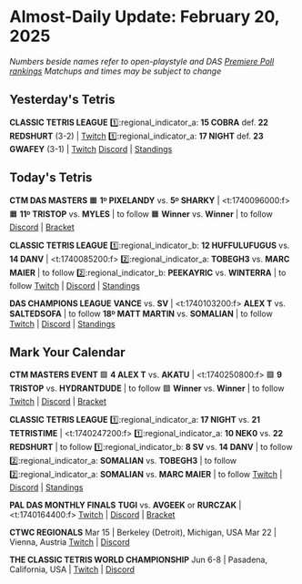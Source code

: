 # Almost-Daily Update: February 20, 2025
*Numbers beside names refer to open-playstyle and DAS [Premiere Poll rankings](https://docs.google.com/document/d/1ddYqLQp5AIR3b6RwN9SxUg1Qr8MOmR-SgrhLkjXcQxY/edit?tab=t.0)*
*Matchups and times may be subject to change*

## Yesterday's Tetris
**CLASSIC TETRIS LEAGUE**
:one::regional_indicator_a:  **15 COBRA** def. **22 REDSHURT** (3-2)  |  [Twitch](https://www.twitch.tv/videos/2385909951?t=00h18m22s)
:one::regional_indicator_a:  **17 NIGHT** def. **23 GWAFEY** (3-1)  |  [Twitch](https://www.twitch.tv/videos/2386440139?t=00h14m24s)
[Discord](https://tinyurl.com/classictetrisleague)  |  [Standings](https://ctlscoreboard.herokuapp.com)

## Today's Tetris
**CTM DAS MASTERS**
:orange_square:  **1ᴰ PIXELANDY** vs. **5ᴰ SHARKY**  |  <t:1740096000:f>
:orange_square:  **11ᴰ TRISTOP** vs. **MYLES**  |  to follow
:orange_square:  **Winner** vs. **Winner**  |  to follow
[Discord](https://go.ctm.gg/discord)  |  [Bracket](https://go.ctm.gg/event/ctm-das-masters-february-2025/das-masters/)

**CLASSIC TETRIS LEAGUE**
:one::regional_indicator_b:  **12 HUFFULUFUGUS** vs. **14 DANV**  |  <t:1740085200:f>
:two::regional_indicator_a:  **TOBEGH3** vs. **MARC MAIER**  |  to follow
:two::regional_indicator_b:  **PEEKAYRIC** vs. **WINTERRA**  |  to follow
[Twitch](https://twitch.tv/classictetrisleague)  |  [Discord](https://tinyurl.com/classictetrisleague)  |  [Standings](https://ctlscoreboard.herokuapp.com)

**DAS CHAMPIONS LEAGUE**
**VANCE** vs. **SV**  |  <t:1740103200:f>
**ALEX T** vs. **SALTEDSOFA**  |  to follow
**18ᴰ MATT MARTIN** vs. **SOMALIAN**  |  to follow
[Twitch](https://twitch.tv/dastetris)  |  [Discord](https://tinyurl.com/dcltetris)  |  [Standings](https://docs.google.com/spreadsheets/d/1nEN0MAbueG36UDkpfUsPZEmAMuKif6IcLAmJ8iZhCe8/edit?gid=810776162#gid=810776162)

## Mark Your Calendar
**CTM MASTERS EVENT**
:green_square:  **4 ALEX T** vs. **AKATU**  |  <t:1740250800:f>
:green_square:  **9 TRISTOP** vs. **HYDRANTDUDE**  |  to follow
:green_square:  **Winner** vs. **Winner**  |  to follow
[Twitch](https://twitch.tv/monthlytetris)  |  [Discord](https://go.ctm.gg/event/ctm-february-2025/masters-event/)  |  [Bracket](https://go.ctm.gg/event/ctm-february-2025/masters-event/)

**CLASSIC TETRIS LEAGUE**
:one::regional_indicator_a:  **17 NIGHT** vs. **21 TETRISTIME**  |  <t:1740247200:f>
:one::regional_indicator_a:  **10 NEK0** vs. **22 REDSHURT**  |  to follow
:one::regional_indicator_b:  **8 SV** vs. **14 DANV**  |  to follow
:two::regional_indicator_a:  **SOMALIAN** vs. **TOBEGH3**  |  to follow
:two::regional_indicator_a:  **SOMALIAN** vs. **MARC MAIER**  |  to follow
[Twitch](https://twitch.tv/classictetrisleague)  |  [Discord](https://tinyurl.com/classictetrisleague)  |  [Standings](https://ctlscoreboard.herokuapp.com)

**PAL DAS MONTHLY FINALS**
**TUGI** vs. **AVGEEK** or **RURCZAK**  |  <t:1740164400:f>
[Twitch](https://www.twitch.tv/paldastetris) | [Discord](https://discord.gg/BKSPJADQpP) | [Bracket](https://docs.google.com/spreadsheets/d/1oF0V9P0V-fg2Ty0fTM2XouEc6NQepdu_Kcxd42-N-bI/edit?gid=704148346#gid=704148346)

**CTWC REGIONALS**
Mar 15  |  Berkeley (Detroit), Michigan, USA
Mar 22  |  Vienna, Austria
[Twitch](https://www.twitch.tv/classictetris)  |  [Discord](https://tinyurl.com/ctwcdiscord)

**THE CLASSIC TETRIS WORLD CHAMPIONSHIP**
Jun 6-8  |  Pasadena, California, USA  |  [Twitch](https://www.twitch.tv/classictetris)  |  [Discord](https://tinyurl.com/ctwcdiscord)
